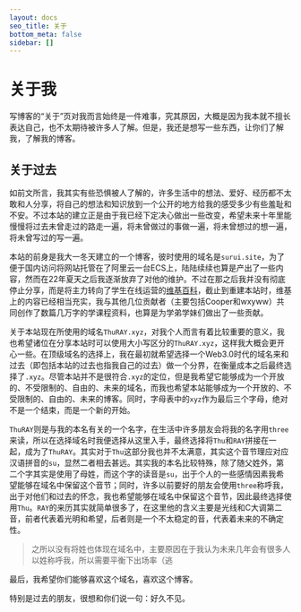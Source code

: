 ```yaml
---
layout: docs
seo_title: 关于
bottom_meta: false
sidebar: []
---
```


# 关于我

写博客的“关于”页对我而言始终是一件难事，究其原因，大概是因为我本就不擅长表达自己，也不太期待被许多人了解。但是，我还是想写一些东西，让你们了解我，了解我的博客。

## 关于过去

如前文所言，我其实有些恐惧被人了解的，许多生活中的想法、爱好、经历都不太敢和人分享，将自己的想法和知识放到一个公开的地方给我的感受多少有些羞耻和不安。不过本站的建立正是由于我已经下定决心做出一些改变，希望未来十年里能慢慢将过去未曾走过的路走一遍，将未曾做过的事做一遍，将未曾想过的想一遍，将未曾写过的写一遍。

本站的前身是我大一冬天建立的一个博客，彼时使用的域名是`surui.site`，为了便于国内访问将网站托管在了阿里云一台ECS上，陆陆续续也算是产出了一些内容，然而在22年夏天之后我逐渐放弃了对他的维护。不过在那之后我并没有彻底停止分享，而是将主力转向了学生在线运营的[维基百科](https://wiki.sduonline.cn/)，截止到重建本站时，维基上的内容已经相当充实，我与其他几位贡献者（主要包括Cooper和wxyww）共同创作了数篇几万字的学课程资料，也算是为学弟学妹们做出了一些贡献。

关于本站现在所使用的域名`ThuRAY.xyz`，对我个人而言有着比较重要的意义，我也希望诸位在分享本站时可以使用大小写区分的`ThuRAY.xyz`，这样我大概会更开心一些。在顶级域名的选择上，我在最初就希望选择一个Web3.0时代的域名来和过去（即包括本站的过去也指我自己的过去）做一个分界，在衡量成本之后最终选择了`.xyz`。尽管本站并不是很符合`.xyz`的定位，但是我希望它能够成为一个开放的、不受限制的、自由的、未来的域名，而我也希望本站能够成为一个开放的、不受限制的、自由的、未来的博客。同时，字母表中的`xyz`作为最后三个字母，绝对不是一个结束，而是一个新的开始。

`ThuRAY`则是与我的本名有关的一个名字，在生活中许多朋友会将我的名字用`three`来读，所以在选择域名时我便选择从这里入手，最终选择将`Thu`和`RAY`拼接在一起，成为了`ThuRAY`。其实对于`Thu`这部分我也并不太满意，其实这个音节理应对应汉语拼音的`su`，显然二者相去甚远。其实我的本名比较特殊，除了随父姓外，第二个字其实是使用了母姓，而这个字的读音是`su`，出于个人的一些感情因素我希望能够在域名中保留这个音节；同时，许多以前要好的朋友会使用`three`称呼我，出于对他们和过去的怀念，我也希望能够在域名中保留这个音节，因此最终选择使用`Thu`。`RAY`的来历其实就简单很多了，在这里他的含义主要是光线和C大调第二音，前者代表着光明和希望，后者则是一个不太稳定的音，代表着未来的不确定性。

> 之所以没有将姓也体现在域名中，主要原因在于我认为未来几年会有很多人以姓称呼我，所以需要平衡下出场率（逃

最后，我希望你们能够喜欢这个域名，喜欢这个博客。

特别是过去的朋友，很想和你们说一句：好久不见。
